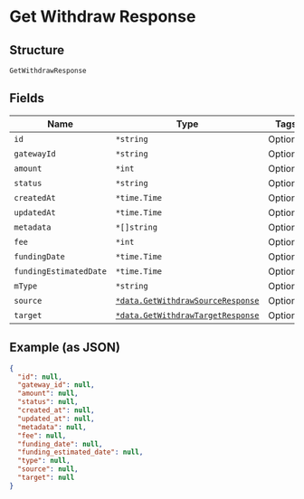 
# Get Withdraw Response

## Structure

`GetWithdrawResponse`

## Fields

| Name | Type | Tags | Description |
|  --- | --- | --- | --- |
| `id` | `*string` | Optional | - |
| `gatewayId` | `*string` | Optional | - |
| `amount` | `*int` | Optional | - |
| `status` | `*string` | Optional | - |
| `createdAt` | `*time.Time` | Optional | - |
| `updatedAt` | `*time.Time` | Optional | - |
| `metadata` | `*[]string` | Optional | - |
| `fee` | `*int` | Optional | - |
| `fundingDate` | `*time.Time` | Optional | - |
| `fundingEstimatedDate` | `*time.Time` | Optional | - |
| `mType` | `*string` | Optional | - |
| `source` | [`*data.GetWithdrawSourceResponse`](../../doc/models/get-withdraw-source-response.md) | Optional | - |
| `target` | [`*data.GetWithdrawTargetResponse`](../../doc/models/get-withdraw-target-response.md) | Optional | - |

## Example (as JSON)

```json
{
  "id": null,
  "gateway_id": null,
  "amount": null,
  "status": null,
  "created_at": null,
  "updated_at": null,
  "metadata": null,
  "fee": null,
  "funding_date": null,
  "funding_estimated_date": null,
  "type": null,
  "source": null,
  "target": null
}
```

